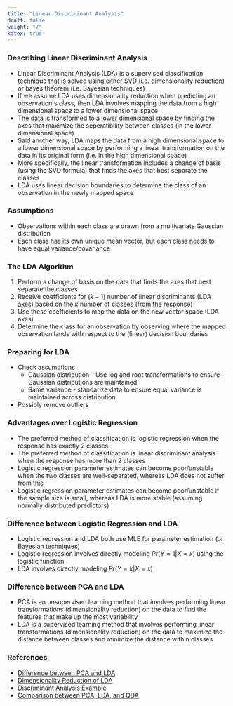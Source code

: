 ```yaml
---
title: "Linear Discriminant Analysis"
draft: false
weight: "7"
katex: true
---
```


### Describing Linear Discriminant Analysis
- Linear Discriminant Analysis (LDA) is a supervised classification technique that is solved using either SVD (i.e. dimensionality reduction) or bayes theorem (i.e. Bayesian techniques)
- If we assume LDA uses dimensionality reduction when predicting an observation's class, then LDA involves mapping the data from a high dimensional space to a lower dimensional space
- The data is transformed to a lower dimensional space by finding the axes that maximize the seperatibility between classes (in the lower dimensional space)
- Said another way, LDA maps the data from a high dimensional space to a lower dimensional space by performing a linear transformation on the data in its original form (i.e. in the high dimensional space)
- More specifically, the linear transformation includes a change of basis (using the SVD formula) that finds the axes that best separate the classes
- LDA uses linear decision boundaries to determine the class of an observation in the newly mapped space

### Assumptions
- Observations within each class are drawn from a multivariate Gaussian distribution
- Each class has its own unique mean vector, but each class needs to have equal variance/covariance

### The LDA Algorithm
1. Perform a change of basis on the data that finds the axes that best separate the classes
2. Receive coefficients for ($k-1$) number of linear discriminants (LDA axes) based on the $k$ number of classes (from the response)
3. Use these coefficients to map the data on the new vector space (LDA axes)
4. Determine the class for an observation by observing where the mapped observation lands with respect to the (linear) decision boundaries

### Preparing for LDA
- Check assumptions
	- Gaussian distribution - Use log and root transformations to ensure Gaussian distributions are maintained
	- Same variance - standarize data to ensure equal variance is maintained across distribution
- Possibly remove outliers

### Advantages over Logistic Regression
- The preferred method of classification is logistic regression when the response has exactly 2 classes
- The preferred method of classification is linear discriminant analysis when the response has more than 2 classes
- Logistic regression parameter estimates can become poor/unstable when the two classes are well-separated, whereas LDA does not suffer from this
- Logistic regression parameter estimates can become poor/unstable if the sample size is small, whereas LDA is more stable (assuming normally distributed predictors)

### Difference between Logistic Regression and LDA
- Logistic regression and LDA both use MLE for parameter estimation (or Bayesian techniques)
- Logistic regression involves directly modeling $Pr(Y=1|X=x)$ using the logistic function
- LDA involves directly modeling $Pr(Y=k|X=x)$

### Difference between PCA and LDA
- PCA is an unsupervised learning method that involves performing linear transformations (dimensionality reduction) on the data to find the features that make up the most variability
- LDA is a supervised learning method that involves performing linear transformations (dimensionality reduction) on the data to maximize the distance between classes and minimize the distance within classes

### References
- [Difference between PCA and LDA](https://sebastianraschka.com/Articles/2014_python_lda.html#principal-component-analysis-vs-linear-discriminant-analysis)
- [Dimensionality Reduction of LDA](https://www.cs.princeton.edu/courses/archive/fall08/cos429/CourseMaterials/lecture2/PCA_handout.pdf)
- [Discriminant Analysis Example](http://www.stats.ox.ac.uk/~sejdinov/teaching/sdmml15/materials/HT15_lecture6-nup.pdf)
- [Comparison between PCA, LDA, and QDA](http://www.sthda.com/english/articles/36-classification-methods-essentials/146-discriminant-analysis-essentials-in-r/)
